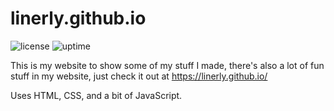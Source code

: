 # linerly.github.io

![license](https://img.shields.io/github/license/Linerly/linerly.github.io?style=plastic)
![uptime](https://img.shields.io/endpoint?url=https://raw.githubusercontent.com/Linerly/status/master/api/website/uptime.json&style=plastic)

This is my website to show some of my stuff I made, there's also a lot of fun stuff in my website, just check it out at https://linerly.github.io/

Uses HTML, CSS, and a bit of JavaScript.
